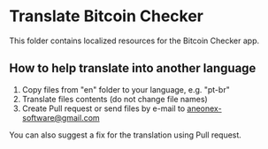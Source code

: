 # Translate Bitcoin Checker
This folder contains localized resources for the Bitcoin Checker app.

## How to help translate into another language
1) Copy files from "en" folder to your language, e.g. "pt-br"
2) Translate files contents (do not change file names)
3) Create Pull request or send files by e-mail to aneonex-software@gmail.com

You can also suggest a fix for the translation using Pull request.
